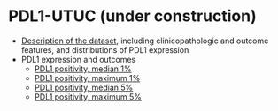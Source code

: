 # PDL1-UTUC (under construction)

* [Description of the dataset](https://github.com/alcideschaux/PDL1-UTUC/blob/master/PDL1/PDL1_tumor.md), including clinicopathologic and outcome features, and distributions of PDL1 expression
* PDL1 expression and outcomes
    * [PDL1 positivity, median 1%](https://github.com/alcideschaux/PDL1-UTUC/blob/master/PDL1/PDL1_pos_1_median.md)
    * [PDL1 positivity, maximum 1%](https://github.com/alcideschaux/PDL1-UTUC/blob/master/PDL1/PDL1_pos_1_max.md)
    * [PDL1 positivity, median 5%](https://github.com/alcideschaux/PDL1-UTUC/blob/master/PDL1/PDL1_pos_5_median.md)
    * [PDL1 positivity, maximum 5%](https://github.com/alcideschaux/PDL1-UTUC/blob/master/PDL1/PDL1_pos_5_max.md)

